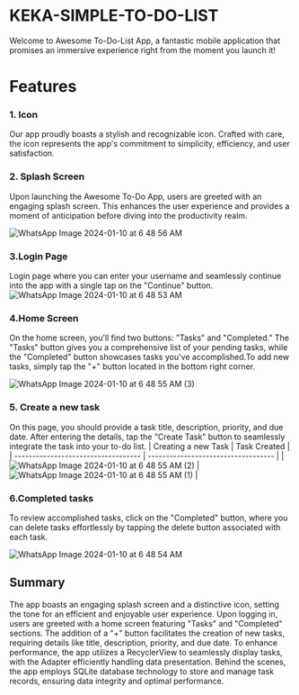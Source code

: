 # KEKA-SIMPLE-TO-DO-LIST
Welcome to Awesome To-Do-List App, a fantastic mobile application that promises an immersive experience right from the moment you launch it! 
# Features
### 1. Icon
Our app proudly boasts a stylish and recognizable icon. Crafted with care, the icon represents the app's commitment to simplicity, efficiency, and user satisfaction.
### 2. Splash Screen
Upon launching the Awesome To-Do App, users are greeted with an engaging splash screen. This enhances the user experience and provides a moment of anticipation before diving into the productivity realm.

![WhatsApp Image 2024-01-10 at 6 48 56 AM](https://github.com/sravs1407/Keka-To-Do-Application/assets/95563750/04ec2811-6bbd-4b92-86d5-6b261e2a653f)

### 3.Login Page
Login page where you can enter your username and seamlessly continue into the app with a single tap on the "Continue" button. 
![WhatsApp Image 2024-01-10 at 6 48 53 AM](https://github.com/sravs1407/Keka-To-Do-Application/assets/95563750/a179eb00-dac7-4a09-bff9-e624fb40acfa)
### 4.Home Screen
On the home screen, you'll find two buttons: "Tasks" and "Completed." The "Tasks" button gives you a comprehensive list of your pending tasks, while the "Completed" button showcases tasks you've accomplished.To add new tasks, simply tap the "+" button located in the bottom right corner. 

![WhatsApp Image 2024-01-10 at 6 48 55 AM (3)](https://github.com/sravs1407/Keka-To-Do-Application/assets/95563750/e65d6093-d08f-4d67-b109-b4def0fed358)
### 5. Create a new task
On this page, you should provide a task title, description, priority, and due date. After entering the details, tap the "Create Task" button to seamlessly integrate the task into your to-do list.
| Creating a new Task                           | Task Created                       |
| ----------------------------------- | ----------------------------------- |
| ![WhatsApp Image 2024-01-10 at 6 48 55 AM (2)](https://github.com/sravs1407/Keka-To-Do-Application/assets/95563750/55e62ddc-0c46-40f1-b730-2e201478c4d4)  | ![WhatsApp Image 2024-01-10 at 6 48 55 AM (1)](https://github.com/sravs1407/Keka-To-Do-Application/assets/95563750/6e0c9c3f-3689-4c53-8448-521b0a3e86e3) |
### 6.Completed tasks
To review accomplished tasks, click on the "Completed" button, where you can delete tasks effortlessly by tapping the delete button associated with each task.

![WhatsApp Image 2024-01-10 at 6 48 54 AM](https://github.com/sravs1407/Keka-To-Do-Application/assets/95563750/be10efa0-368b-4427-9f7d-dad0e4cf16c6)
 ## Summary
The app boasts an engaging splash screen and a distinctive icon, setting the tone for an efficient and enjoyable user experience. Upon logging in, users are greeted with a home screen featuring "Tasks" and "Completed" sections. The addition of a "+" button facilitates the creation of new tasks, requiring details like title, description, priority, and due date. To enhance performance, the app utilizes a RecyclerView to seamlessly display tasks, with the Adapter efficiently handling data presentation. Behind the scenes, the app employs SQLite database technology to store and manage task records, ensuring data integrity and optimal performance.

 









